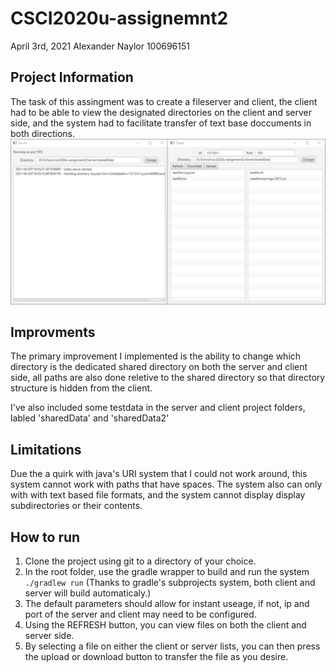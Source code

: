 # CSCI2020u-assignemnt2 #
April 3rd, 2021
Alexander Naylor 100696151

## Project Information ##
The task of this assingment was to create a fileserver and client, the client had to be able to view the designated directories on the client and server side, and the system had to facilitate transfer of text base doccuments in both directions.
![Screenshot](screenshot.png)

## Improvments ##
The primary improvement I implemented is the ability to change which directory is the dedicated shared directory on both the server and client side, all paths are also done reletive to the shared directory so that directory structure is hidden from the client.

I've also included some testdata in the server and client project folders, labled 'sharedData' and 'sharedData2'

## Limitations ##
Due the a quirk with java's URI system that I could not work around, this system cannot work with paths that have spaces. The system also can only with with text based file formats, and the system cannot display display subdirectories or their contents.

## How to run ##
1. Clone the project using git to a directory of your choice.
2. In the root folder, use the gradle wrapper to build and run the system `./gradlew run` (Thanks to gradle's subprojects system, both client and server will build automaticaly.)
3. The default parameters should allow for instant useage, if not, ip and port of the server and client may need to be configured.
4. Using the REFRESH button, you can view files on both the client and server side.
5. By selecting a file on either the client or server lists, you can then press the upload or download button to transfer the file as you desire.